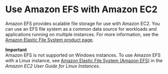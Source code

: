 # Use Amazon EFS with Amazon EC2<a name="AmazonEFS"></a>

Amazon EFS provides scalable file storage for use with Amazon EC2\. You can use an EFS file system as a common data source for workloads and applications running on multiple instances\. For more information, see the [Amazon Elastic File System product page](https://aws.amazon.com/efs)\.

**Important**  
Amazon EFS is not supported on Windows instances\. To use Amazon EFS with a Linux instance, see [Amazon Elastic File System \(Amazon EFS\)](https://docs.aws.amazon.com/AWSEC2/latest/UserGuide/AmazonEFS.html) in the *Amazon EC2 User Guide for Linux Instances*\.